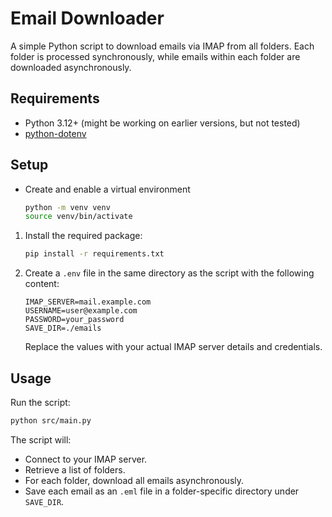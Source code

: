 # Email Downloader

A simple Python script to download emails via IMAP from all folders. Each folder is processed synchronously, while emails within each folder are downloaded asynchronously.

## Requirements

- Python 3.12+ (might be working on earlier versions, but not tested)
- [python-dotenv](https://www.google.com/search?q=python-dotenv+installation)

## Setup

* Create and enable a virtual environment

   ```bash
   python -m venv venv
   source venv/bin/activate
   ```

1. Install the required package:

   ```bash
   pip install -r requirements.txt
   ```

2. Create a `.env` file in the same directory as the script with the following content:

   ```
   IMAP_SERVER=mail.example.com
   USERNAME=user@example.com
   PASSWORD=your_password
   SAVE_DIR=./emails
   ```

   Replace the values with your actual IMAP server details and credentials.

## Usage

Run the script:

```bash
python src/main.py
```

The script will:

- Connect to your IMAP server.
- Retrieve a list of folders.
- For each folder, download all emails asynchronously.
- Save each email as an `.eml` file in a folder-specific directory under `SAVE_DIR`.
